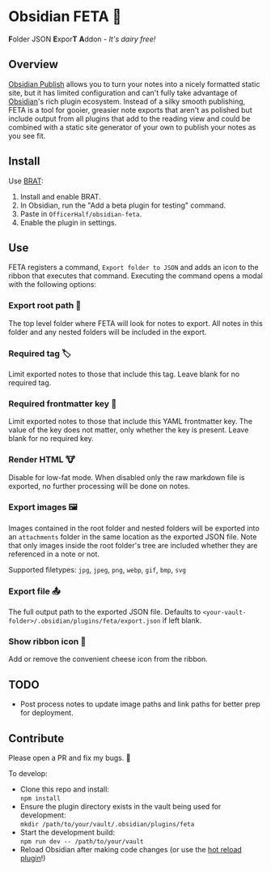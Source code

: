 # Obsidian FETA 🧀

**F**older JSON **E**xpor**T** **A**ddon - _It's dairy free!_

## Overview

[Obsidian Publish](https://obsidian.md/publish) allows you to turn your notes into a nicely formatted static site, but it has limited configuration and can't fully take advantage of [Obsidian](https://obsidian.md/)'s rich plugin ecosystem. Instead of a silky smooth publishing, FETA is a tool for gooier, greasier note exports that aren't as polished but include output from all plugins that add to the reading view and could be combined with a static site generator of your own to publish your notes as you see fit.

## Install

Use [BRAT](https://github.com/TfTHacker/obsidian42-brat):

1. Install and enable BRAT.
2. In Obsidian, run the "Add a beta plugin for testing" command.
3. Paste in `OfficerHalf/obsidian-feta`.
4. Enable the plugin in settings.

## Use

FETA registers a command, `Export folder to JSON` and adds an icon to the ribbon that executes that command. Executing the command opens a modal with the following options:

### Export root path 📁

The top level folder where FETA will look for notes to export. All notes in this folder and any nested folders will be included in the export.

### Required tag 🏷️

Limit exported notes to those that include this tag. Leave blank for no required tag.

### Required frontmatter key 🔑

Limit exported notes to those that include this YAML frontmatter key. The value of the key does not matter, only whether the key is present. Leave blank for no required key.

### Render HTML 🐮

Disable for low-fat mode. When disabled only the raw markdown file is exported, no further processing will be done on notes.

### Export images 🖼️

Images contained in the root folder and nested folders will be exported into an `attachments` folder in the same location as the exported JSON file. Note that only images inside the root folder's tree are included whether they are referenced in a note or not.

Supported filetypes: `jpg`, `jpeg`, `png`, `webp`, `gif`, `bmp`, `svg`

### Export file 📤

The full output path to the exported JSON file. Defaults to `<your-vault-folder>/.obsidian/plugins/feta/export.json` if left blank.

### Show ribbon icon 🧀

Add or remove the convenient cheese icon from the ribbon.

## TODO

- Post process notes to update image paths and link paths for better prep for deployment.

## Contribute

Please open a PR and fix my bugs. 🐛

To develop:

- Clone this repo and install:  
  `npm install`
- Ensure the plugin directory exists in the vault being used for development:  
  `mkdir /path/to/your/vault/.obsidian/plugins/feta`
- Start the development build:  
  `npm run dev -- /path/to/your/vault`
- Reload Obsidian after making code changes (or use the [hot reload plugin](https://github.com/pjeby/hot-reload)!)
